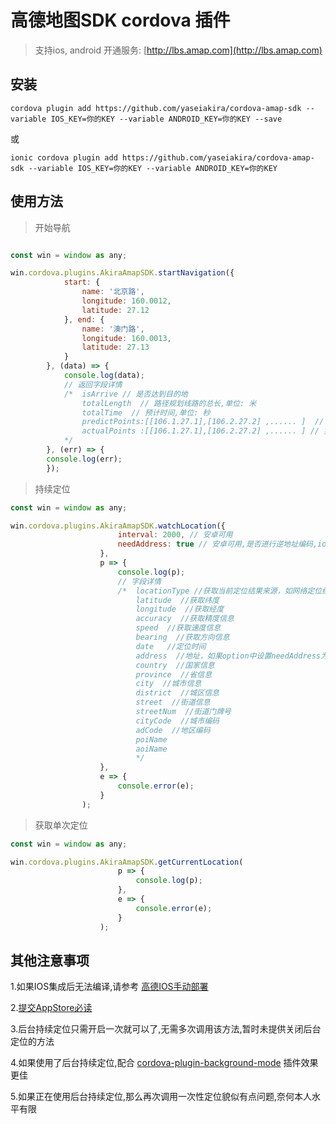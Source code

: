 # 高德地图SDK cordova 插件

> 支持ios, android
开通服务: [http://lbs.amap.com](http://lbs.amap.com)

## 安装

```
cordova plugin add https://github.com/yaseiakira/cordova-amap-sdk --variable IOS_KEY=你的KEY --variable ANDROID_KEY=你的KEY --save
```
或
```
ionic cordova plugin add https://github.com/yaseiakira/cordova-amap-sdk --variable IOS_KEY=你的KEY --variable ANDROID_KEY=你的KEY
```

## 使用方法

> 开始导航
```js

const win = window as any;

win.cordova.plugins.AkiraAmapSDK.startNavigation({
            start: {
                name: '北京路',
                longitude: 160.0012,
                latitude: 27.12
            }, end: {
                name: '澳门路',
                longitude: 160.0013,
                latitude: 27.13
            }
        }, (data) => {
            console.log(data);
			// 返回字段详情
            /*  isArrive // 是否达到目的地
                totalLength  // 路径规划线路的总长,单位: 米
                totalTime  // 预计时间,单位: 秒
                predictPoints:[[106.1.27.1],[106.2.27.2] ,...... ]  // 路径规划产生的定位点
                actualPoints :[[106.1.27.1],[106.2.27.2] ,...... ] // 实际走的定位点
			*/
        }, (err) => {
	    console.log(err);
        });

```
> 持续定位
```js
const win = window as any;

win.cordova.plugins.AkiraAmapSDK.watchLocation({
                        interval: 2000, // 安卓可用
                        needAddress: true // 安卓可用,是否进行逆地址编码,ios 始终返回地址信息
                    },
                    p => {
                        console.log(p);
                        // 字段详情
                        /*  locationType //获取当前定位结果来源，如网络定位结果，详见定位类型表
                            latitude  //获取纬度
                            longitude  //获取经度
                            accuracy  //获取精度信息
                            speed  //获取速度信息
                            bearing  //获取方向信息
                            date   //定位时间
                            address  //地址，如果option中设置needAddress为false，则没有此结果
                            country  //国家信息
                            province  //省信息
                            city  //城市信息
                            district  //城区信息
                            street  //街道信息
                            streetNum  //街道门牌号
                            cityCode  //城市编码
                            adCode  //地区编码
                            poiName 
                            aoiName 
							*/
                    },
                    e => {
                        console.error(e);
                    }
                );

```
> 获取单次定位
```js
const win = window as any;

win.cordova.plugins.AkiraAmapSDK.getCurrentLocation(
                        p => {
                            console.log(p);
                        },
                        e => {
                            console.error(e);
                        }
                    );
```

## 其他注意事项

1.如果IOS集成后无法编译,请参考 [高德IOS手动部署](https://lbs.amap.com/api/ios-location-sdk/guide/create-project/manual-configuration)

2.[提交AppStore必读](https://lbs.amap.com/api/ios-location-sdk/guide/create-project/idfa-guide)

3.后台持续定位只需开启一次就可以了,无需多次调用该方法,暂时未提供关闭后台定位的方法

4.如果使用了后台持续定位,配合 [cordova-plugin-background-mode](https://github.com/katzer/cordova-plugin-background-mode) 插件效果更佳

5.如果正在使用后台持续定位,那么再次调用一次性定位貌似有点问题,奈何本人水平有限
